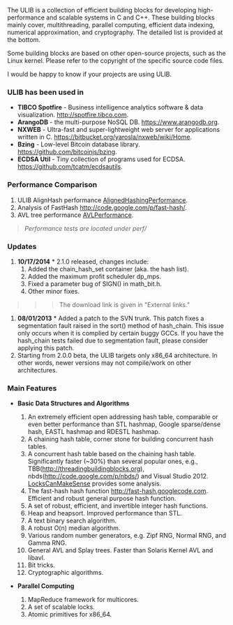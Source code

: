 The ULIB is a collection of efficient building blocks for developing high-performance and scalable systems in C and C++. These building blocks mainly cover, multithreading, parallel computing, efficient data indexing, numerical approximation, and cryptography. The detailed list is provided at the bottom.

Some building blocks are based on other open-source projects, such as the Linux kernel. Please refer to the copyright of the specific source code files.

I would be happy to know if your projects are using ULIB.

### ULIB has been used in ###
  * **TIBCO Spotfire** - Business intelligence analytics software & data visualization. http://spotfire.tibco.com.
  * **ArangoDB** - the multi-purpose NoSQL DB. https://www.arangodb.org.
  * **NXWEB** - Ultra-fast and super-lightweight web server for applications written in C. https://bitbucket.org/yarosla/nxweb/wiki/Home.
  * **Bzing** - Low-level Bitcoin database library. https://github.com/bitcoinjs/bzing.
  * **ECDSA Util** - Tiny collection of programs used for ECDSA. https://github.com/tcatm/ecdsautils.

### Performance Comparison ###
  1. ULIB AlignHash performance [AlignedHashingPerformance](AlignedHashingPerformance.md).
  1. Analysis of FastHash http://code.google.com/p/fast-hash/.
  1. AVL tree performance [AVLPerformance](AVLPerformance.md).
> _Performance tests are located under perf/_

### Updates ###
  1. **10/17/2014**
    * 2.1.0 released, changes include:
      1. Added the chain\_hash\_set container (aka. the hash list).
      1. Added the maximum profit scheduler dp\_mps.
      1. Fixed a parameter bug of SIGN() in math\_bit.h.
      1. Other minor fixes.
> > > The download link is given in "External links."
  1. **08/01/2013**
    * Added a patch to the SVN trunk. This patch fixes a segmentation fault raised in the sort() method of hash\_chain. This issue only occurs when it is complied by certain buggy GCCs. If you have the hash\_chain tests failed due to segmentation fault, please consider applying this patch.
  1. Starting from 2.0.0 beta, the ULIB targets only x86\_64 architecture. In other words, newer versions may not compile/work on other architectures.

### Main Features ###
  * **Basic Data Structures and Algorithms**
    1. An extremely efficient open addressing hash table, comparable or even better performance than STL hashmap, Google sparse/dense hash, EASTL hashmap and RDESTL hashmap.
    1. A chaining hash table, corner stone for building concurrent hash tables.
    1. A concurrent hash table based on the chaining hash table. Significantly faster (~30%) than several popular ones, e.g., TBB(http://threadingbuildingblocks.org), nbds(http://code.google.com/p/nbds/) and Visual Studio 2012. [LocksCanMakeSense](LocksCanMakeSense.md) provides some analysis.
    1. The fast-hash hash function http://fast-hash.googlecode.com. Efficient and robust general purpose hash function.
    1. A set of robust, efficient, and invertible integer hash functions.
    1. Heap and heapsort. Improved performance than STL.
    1. A text binary search algorithm.
    1. A robust O(n) median algorithm.
    1. Various random number generators, e.g. Zipf RNG, Normal RNG, and Gamma RNG.
    1. General AVL and Splay trees. Faster than Solaris Kernel AVL and libavl.
    1. Bit tricks.
    1. Cryptographic algorithms.

  * **Parallel Computing**
    1. MapReduce framework for multicores.
    1. A set of scalable locks.
    1. Atomic primitives for x86\_64.

